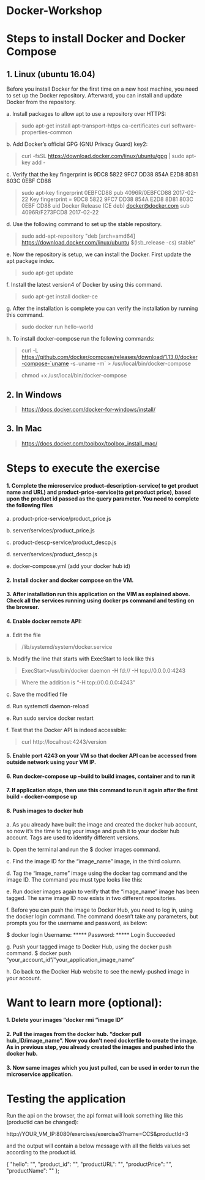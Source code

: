# Docker-Workshop

# Steps to install Docker and Docker Compose
## 1.	Linux (ubuntu 16.04)
Before you install Docker for the first time on a new host machine, you need to set up the Docker repository. Afterward, you can install and update Docker from the repository. 

a.	Install packages to allow apt to use a repository over HTTPS: 
> sudo apt-get install apt-transport-https ca-certificates curl software-properties-common 

b.	Add Docker’s official GPG (GNU Privacy Guard) key2: 
> curl -fsSL https://download.docker.com/linux/ubuntu/gpg | sudo apt-key add - 

c.	Verify that the key fingerprint is 9DC8 5822 9FC7 DD38 854A E2D8 8D81 803C 0EBF CD88 
> sudo apt-key fingerprint 0EBFCD88 pub 
4096R/0EBFCD88 2017-02-22 Key fingerprint = 9DC8 5822 9FC7 DD38 854A E2D8 8D81 803C 0EBF CD88 uid Docker Release (CE deb) <docker@docker.com> sub 4096R/F273FCD8 2017-02-22 

d.	Use the following command to set up the stable repository. 
> sudo add-apt-repository "deb [arch=amd64] https://download.docker.com/linux/ubuntu $(lsb_release -cs) stable"

e.	Now the repository is setup, we can install the Docker. First update the apt package index. 
> sudo apt-get update

f.	Install the latest version4 of Docker by using this command. 
> sudo apt-get install docker-ce

g.	After the installation is complete you can verify the installation by running this command. 
> sudo docker run hello-world

h.	To install docker-compose run the following commands:
> curl -L https://github.com/docker/compose/releases/download/1.13.0/docker-compose-`uname -s`-`uname -m` > /usr/local/bin/docker-compose 

> chmod +x /usr/local/bin/docker-compose

## 2.	In Windows
> https://docs.docker.com/docker-for-windows/install/

## 3.   In Mac
> https://docs.docker.com/toolbox/toolbox_install_mac/ 

# Steps to execute the exercise

#### 1.  Complete the microservice product-description-service( to get product name and URL) and product-price-service(to get product price), based upon the product id passed as the query parameter. You need to complete the following files 

a.	product-price-service/product_price.js 

b.	server/services/product_price.js

c.	product-descp-service/product_descp.js

d.	server/services/product_descp.js

e.	docker-compose.yml (add your docker hub id) 

#### 2. Install docker and docker compose on the VM. 

#### 3. After installation run this application on the VIM as explained above. Check all the services running using docker ps command and testing on the browser. 

#### 4. Enable docker remote API:

a.	Edit the file 
> /lib/systemd/system/docker.service 

b.	Modify the line that starts with ExecStart to look like this 
> ExecStart=/usr/bin/docker daemon -H fd:// -H tcp://0.0.0.0:4243 

> Where the addition is “-H tcp://0.0.0.0:4243”

c.	Save the modified file 

d.	Run systemctl daemon-reload 

e.	Run sudo service docker restart 

f.	Test that the Docker API is indeed accessible: 

> curl http://localhost:4243/version

#### 5. Enable port 4243 on your VM so that docker API can be accessed from outside network using your VM IP. 

#### 6. Run docker-compose up –build to build images, container and to run it

#### 7. If application stops, then use this command to run it again after the first build - docker-compose up

#### 8. Push images to docker hub

a.	As you already have built the image and created the docker hub account, so now it’s the time to tag your image and push it to your docker hub account. Tags are used to identify different versions.

b.	Open the terminal and run the $ docker images command. 

c.	Find the image ID for the “image_name” image, in the third column. 

d.	Tag the “image_name” image using the docker tag command and the image ID. The command you must type looks like this: 
        

e.	Run docker images again to verify that the “image_name” image has been tagged. The same image ID now exists in two different repositories. 

f.	Before you can push the image to Docker Hub, you need to log in, using the docker login command. The command doesn’t take any parameters, but prompts you for the username and password, as below: 

$ docker login 
Username: ***** 
Password: ***** 
Login Succeeded

g.	Push your tagged image to Docker Hub, using the docker push command. 
$ docker push “your_account_id”/”your_application_image_name”

h.	Go back to the Docker Hub website to see the newly-pushed image in your account. 

# Want to learn more (optional):

#### 1. Delete your images “docker rmi “image ID”

#### 2.  Pull the images from the docker hub. “docker pull hub_ID/image_name”. Now you don’t need dockerfile to create the image. As in previous step, you already created the images and pushed into the docker hub.

#### 3. Now same images which you just pulled, can be used in order to run the microservice application. 


# Testing the application

Run the api on the browser, the api format will look something like this (productid can be changed): 

http://YOUR_VM_IP:8080/exercises/exercise3?name=CCS&productId=3 

and the output will contain a below message with all the fields values set according to the product id.

{ "hello": "",
"product_id": "", 
"productURL": "", 
"productPrice": "", 
"productName": "" };
